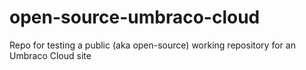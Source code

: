 # open-source-umbraco-cloud
Repo for testing a public (aka open-source) working repository for an Umbraco Cloud site
